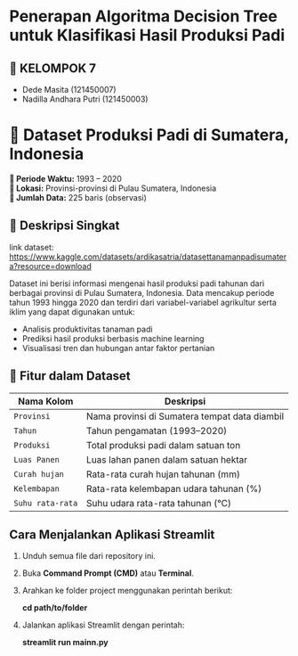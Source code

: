# Penerapan Algoritma Decision Tree untuk Klasifikasi Hasil Produksi Padi 


## 👥 KELOMPOK 7
- Dede Masita (121450007)  
- Nadilla Andhara Putri (121450003)

# 🌾 Dataset Produksi Padi di Sumatera, Indonesia

**📅 Periode Waktu:** 1993 – 2020  
**📍 Lokasi:** Provinsi-provinsi di Pulau Sumatera, Indonesia  
**🔢 Jumlah Data:** 225 baris (observasi)

## 📄 Deskripsi Singkat

link dataset: https://www.kaggle.com/datasets/ardikasatria/datasettanamanpadisumatera?resource=download 


Dataset ini berisi informasi mengenai hasil produksi padi tahunan dari berbagai provinsi di Pulau Sumatera, Indonesia. Data mencakup periode tahun 1993 hingga 2020 dan terdiri dari variabel-variabel agrikultur serta iklim yang dapat digunakan untuk:

- Analisis produktivitas tanaman padi
- Prediksi hasil produksi berbasis machine learning
- Visualisasi tren dan hubungan antar faktor pertanian

## 📁 Fitur dalam Dataset

| Nama Kolom         | Deskripsi                                                                 |
|--------------------|---------------------------------------------------------------------------|
| `Provinsi`         | Nama provinsi di Sumatera tempat data diambil                             |
| `Tahun`            | Tahun pengamatan (1993–2020)                                               |
| `Produksi`         | Total produksi padi dalam satuan ton                                      |
| `Luas Panen`       | Luas lahan panen dalam satuan hektar                                      |
| `Curah hujan`      | Rata-rata curah hujan tahunan (mm)                                        |
| `Kelembapan`       | Rata-rata kelembapan udara tahunan (%)                                    |
| `Suhu rata-rata`   | Suhu udara rata-rata tahunan (°C)                                         |

## Cara Menjalankan Aplikasi Streamlit 

1. Unduh semua file dari repository ini.
2. Buka **Command Prompt (CMD)** atau **Terminal**.
3. Arahkan ke folder project menggunakan perintah berikut:
   
   **cd path/to/folder**
   
5. Jalankan aplikasi Streamlit dengan perintah:
   
   **streamlit run mainn.py**


